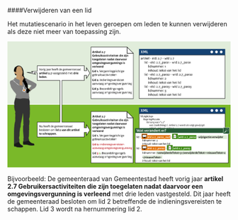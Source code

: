 ####Verwijderen van een lid

Het mutatiescenario in het leven geroepen om leden te kunnen verwijderen als deze niet meer van toepassing zijn.

![](media/Muteren_2C_VerwijderenLid.png)

Bijvoorbeeld: De gemeenteraad van Gemeentestad heeft vorig jaar **artikel 2.7 Gebruikersactiviteiten die zijn toegelaten
nadat daarvoor een omgevingsvergunning is verleend** met drie leden vastgesteld. Dit jaar heeft de gemeenteraad besloten 
om lid 2 betreffende de indieningsvereisten te schappen. Lid 3 wordt na hernummering lid 2. 








 
